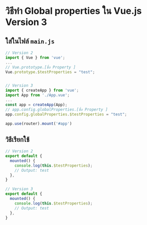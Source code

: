 # วิธีทำ Global properties ใน Vue.js Version 3

## ใส่ในไฟล์ `main.js`
```javascript
// Version 2
import { Vue } from 'vue';
...
// Vue.prototype.[ชื่อ Property ]
Vue.prototype.$testProperties = "test";


// Version 3
import { createApp } from 'vue';
import App from './App.vue';
...
const app = createApp(App);
// app.config.globalProperties.[ชื่อ Property ]
app.config.globalProperties.$testProperties = "test";

app.use(router).mount('#app')
```

## วิธีเรียกใช้
```javascript
// Version 2
export default {
  mounted() {
    console.log(this.$testProperties);
    // Output: test
  },
}

// Version 3
export default {
  mounted() {
    console.log(this.$testProperties);
    // Output: test
  },
}
```
